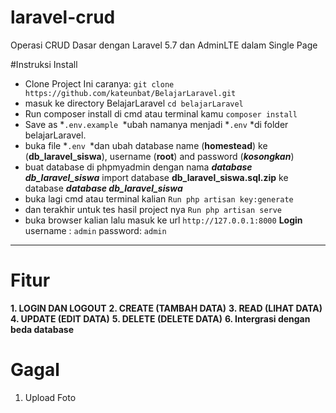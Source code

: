 # laravel-crud

Operasi CRUD Dasar dengan Laravel 5.7 dan AdminLTE dalam Single Page

#Instruksi Install

- Clone Project Ini caranya: 
`git clone https://github.com/kateunbat/BelajarLaravel.git`
- masuk ke directory BelajarLaravel
`cd belajarLaravel`
- Run composer install di cmd atau terminal kamu
`composer install`
- Save as *`.env.example `*ubah namanya menjadi *`.env` *di folder belajarLaravel.
- buka file *`.env `*dan ubah database name (**homestead**) ke (**db_laravel_siswa**), username (**root**) and password (***kosongkan***) 
- buat database di phpmyadmin dengan nama ***database db_laravel_siswa***
import database **db_laravel_siswa.sql.zip** ke database ***database db_laravel_siswa***
- buka lagi cmd atau terminal kalian 
`Run php artisan key:generate`
- dan terakhir untuk tes hasil project nya
`Run php artisan serve`
- buka browser kalian lalu masuk ke url 
`http://127.0.0.1:8000`
**Login**
username : `admin` password: `admin`

------------

# Fitur 
**1. LOGIN DAN LOGOUT**
**2. CREATE (TAMBAH DATA)**
**3. READ (LIHAT DATA)**
**4. UPDATE (EDIT DATA)**
**5. DELETE (DELETE DATA)**
**6. Intergrasi dengan beda database**
# Gagal
1. Upload Foto
